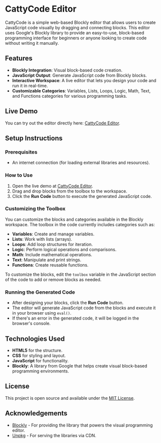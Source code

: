 # CattyCode Editor

CattyCode is a simple web-based Blockly editor that allows users to create JavaScript code visually by dragging and connecting blocks. This editor uses Google's Blockly library to provide an easy-to-use, block-based programming interface for beginners or anyone looking to create code without writing it manually.

## Features
- **Blockly Integration**: Visual block-based code creation.
- **JavaScript Output**: Generate JavaScript code from Blockly blocks.
- **Interactive Workspace**: A live editor that lets you design your code and run it in real-time.
- **Customizable Categories**: Variables, Lists, Loops, Logic, Math, Text, and Functions categories for various programming tasks.

## Live Demo
You can try out the editor directly here: [CattyCode Editor](https://noahscratch493.github.io/cattycode/).

## Setup Instructions

### Prerequisites
- An internet connection (for loading external libraries and resources).

### How to Use
1. Open the live demo at [CattyCode Editor](https://noahscratch493.github.io/cattycode/).
2. Drag and drop blocks from the toolbox to the workspace.
3. Click the **Run Code** button to execute the generated JavaScript code.

### Customizing the Toolbox
You can customize the blocks and categories available in the Blockly workspace. The toolbox in the code currently includes categories such as:
- **Variables**: Create and manage variables.
- **Lists**: Work with lists (arrays).
- **Loops**: Add loop structures for iteration.
- **Logic**: Perform logical operations and comparisons.
- **Math**: Include mathematical operations.
- **Text**: Manipulate and print strings.
- **Functions**: Create reusable functions.

To customize the blocks, edit the `toolbox` variable in the JavaScript section of the code to add or remove blocks as needed.

### Running the Generated Code
- After designing your blocks, click the **Run Code** button.
- The editor will generate JavaScript code from the blocks and execute it in your browser using `eval()`.
- If there's an error in the generated code, it will be logged in the browser's console.

## Technologies Used
- **HTML5** for the structure.
- **CSS** for styling and layout.
- **JavaScript** for functionality.
- **Blockly**: A library from Google that helps create visual block-based programming environments.

## License
This project is open source and available under the [MIT License](LICENSE).

## Acknowledgements
- [Blockly](https://developers.google.com/blockly) - For providing the library that powers the visual programming editor.
- [Unpkg](https://unpkg.com/) - For serving the libraries via CDN.
